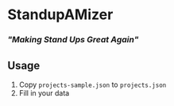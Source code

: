 # StandupAMizer

### *"Making Stand Ups Great Again"*

Usage
--

1. Copy `projects-sample.json` to `projects.json`
2. Fill in your data
